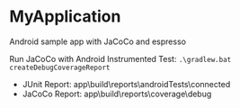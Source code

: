 # MyApplication
Android sample app with JaCoCo and espresso

Run JaCoCo with Android Instrumented Test:
```.\gradlew.bat createDebugCoverageReport```
* JUnit Report: app\build\reports\androidTests\connected
* JaCoCo Report: app\build\reports\coverage\debug
